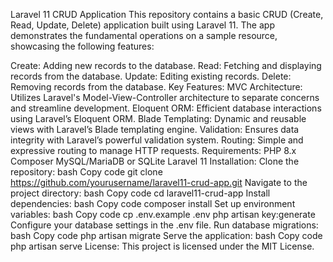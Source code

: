 Laravel 11 CRUD Application
This repository contains a basic CRUD (Create, Read, Update, Delete) application built using Laravel 11. The app demonstrates the fundamental operations on a sample resource, showcasing the following features:

Create: Adding new records to the database.
Read: Fetching and displaying records from the database.
Update: Editing existing records.
Delete: Removing records from the database.
Key Features:
MVC Architecture: Utilizes Laravel's Model-View-Controller architecture to separate concerns and streamline development.
Eloquent ORM: Efficient database interactions using Laravel’s Eloquent ORM.
Blade Templating: Dynamic and reusable views with Laravel’s Blade templating engine.
Validation: Ensures data integrity with Laravel’s powerful validation system.
Routing: Simple and expressive routing to manage HTTP requests.
Requirements:
PHP 8.x
Composer
MySQL/MariaDB or SQLite
Laravel 11
Installation:
Clone the repository:
bash
Copy code
git clone https://github.com/yourusername/laravel11-crud-app.git
Navigate to the project directory:
bash
Copy code
cd laravel11-crud-app
Install dependencies:
bash
Copy code
composer install
Set up environment variables:
bash
Copy code
cp .env.example .env
php artisan key:generate
Configure your database settings in the .env file.
Run database migrations:
bash
Copy code
php artisan migrate
Serve the application:
bash
Copy code
php artisan serve
License:
This project is licensed under the MIT License.

